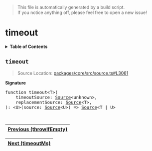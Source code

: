 > This file is automatically generated by a build script.<br>If you notice anything off, please feel free to open a new issue!

# timeout

<details><summary><b>Table of Contents</b></summary><br>

1. [<code>timeout</code>](#timeout)</details>

## <a name="timeout"></a><code>timeout</code>

> Source Location: [packages\/core\/src\/source.ts#L3061](..\/..\/packages\/core\/src\/source.ts#L3061)

<b>Signature</b>

<pre>function timeout&lt;T&gt;(<br>    timeoutSource: <a href="../01-api-basics/03-Source.md#Source-Interface">Source</a>&lt;unknown&gt;,<br>    replacementSource: <a href="../01-api-basics/03-Source.md#Source-Interface">Source</a>&lt;T&gt;,<br>): &lt;U&gt;(source: <a href="../01-api-basics/03-Source.md#Source-Interface">Source</a>&lt;U&gt;) =&gt; <a href="../01-api-basics/03-Source.md#Source-Interface">Source</a>&lt;T | U&gt;</pre><br>

| [Previous \(throwIfEmpty\)](089-throwIfEmpty.md#readme) |
| --- |

<div align="right">

| [Next \(timeoutMs\)](091-timeoutMs.md#readme) |
| --- |
</div>
